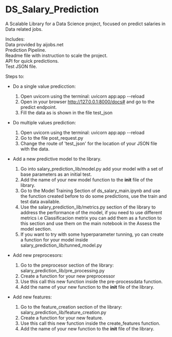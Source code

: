 # DS_Salary_Prediction
A Scalable Library for a Data Science project, focused on predict salaries in Data related jobs. 

Includes:  
  Data provided by aijobs.net \
  Prediction Pipeline. \
  Readme file with instruction to scale the project. \
  API for quick predictions. \
  Test JSON file.

Steps to:

- Do a single value predicction:
  1. Open uvicorn using the terminal: uvicorn app:app --reload
  2. Open in your browser http://127.0.0.1:8000/docs# and go to the predict endpoint.
  3. Fill the data as is shown in the file test_json

- Do multiple values prediction:
  1. Open uvicorn using the terminal: uvicorn app:app --reload
  2. Go to the file post_request.py 
  3. Change the route of 'test_json' for the location of your JSON file with the data.

- Add a new predictive model to the library.
  1. Go into salary_prediction_lib/model.py add your model with a set of base parameters as an initial test.
  2. Add the name of your new model function to the __init__ file of the library.
  3. Go to the Model Training Section of ds_salary_main.ipynb and use the function created before to do some predictions, use the train and test data available.
  4. Use the salary_prediction_lib/metrics.py section of the library to address the performance of the model, if you need to use different metrics i.e Classificacion metrix you can add them as a function to this section and use them on the main notebook in the Assess the model section.
  5. If you want to try with some hyperparameter tunning, yo can create a function for your model inside salary_prediction_lib/tunned_model.py

- Add new preprocesors:
  1. Go to the preprocesor section of the library: salary_prediction_lib/pre_processing.py 
  2. Create a function for your new preprocessor 
  3. Use this call this new function inside the pre-processdata function.
  4. Add the name of your new function to the __init__ file of the library.

- Add new features:
  1. Go to the feature_creation section of the library: salary_prediction_lib/feature_creation.py 
  2. Create a function for your new feature.
  3. Use this call this new function inside the create_features function.
  4. Add the name of your new function to the __init__ file of the library.



